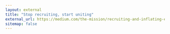 ```yaml
---
layout: external
title: "Stop recruiting, start uniting"
external_url: https://medium.com/the-mission/recruiting-and-inflating-expectations-528388706de2
sitemap: false
---
```

